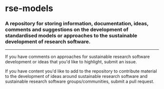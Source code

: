 # rse-models
### A repository for storing information, documentation, ideas, comments and suggestions on the development of standardised models or approaches to the sustainable development of research software.

---

If you have comments on approaches for sustainable research software development or ideas that you'd like to highlight, submit an issue.

If you have content you'd like to add to the repository to contribute material to the development of ideas around sustainable research software and sustainable research software groups/communities, submit a pull request.

